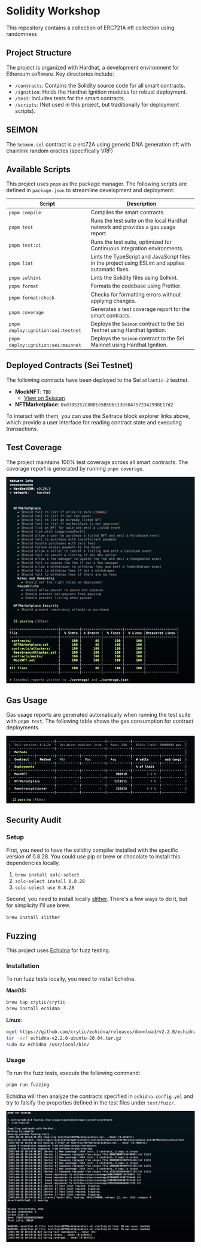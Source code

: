 # Solidity Workshop

This repository contains a collection of ERC721A nft collection using randomness

## Project Structure

The project is organized with Hardhat, a development environment for Ethereum software. Key directories include:

- `/contracts`: Contains the Solidity source code for all smart contracts.
- `/ignition`: Holds the Hardhat Ignition modules for robust deployment.
- `/test`: Includes tests for the smart contracts.
- `/scripts`: (Not used in this project, but traditionally for deployment scripts).

## SEIMON

The `Seimon.sol` contract is a erc72A using generic DNA generation nft with chainlink random oracles (specifically VRF)

## Available Scripts

This project uses `pnpm` as the package manager. The following scripts are defined in `package.json` to streamline development and deployment:

| Script                             | Description                                                                                        |
| ---------------------------------- | -------------------------------------------------------------------------------------------------- |
| `pnpm compile`                     | Compiles the smart contracts.                                                                      |
| `pnpm test`                        | Runs the test suite on the local Hardhat network and provides a gas usage report.                  |
| `pnpm test:ci`                     | Runs the test suite, optimized for Continuous Integration environments.                            |
| `pnpm lint`                        | Lints the TypeScript and JavaScript files in the project using ESLint and applies automatic fixes. |
| `pnpm solhint`                     | Lints the Solidity files using Solhint.                                                            |
| `pnpm format`                      | Formats the codebase using Prettier.                                                               |
| `pnpm format:check`                | Checks for formatting errors without applying changes.                                             |
| `pnpm coverage`                    | Generates a test coverage report for the smart contracts.                                          |
| `pnpm deploy:ignition:sei:testnet` | Deploys the `Seimon` contract to the Sei Testnet using Hardhat Ignition.                   |
| `pnpm deploy:ignition:sei:mainnet` | Deploys the `Seimon` contract to the Sei Mainnet using Hardhat Ignition.                   |

## Deployed Contracts (Sei Testnet)

The following contracts have been deployed to the Sei `atlantic-2` testnet.

- **MockNFT**: `TBD`
    - [View on Seiscan](TBD2)
- **NFTMarketplace**: `0xd785252C80DEe5B5D6c13b5047572342998E17d2`

To interact with them, you can use the Seitrace block explorer links above, which provide a user interface for reading contract state and executing transactions.

## Test Coverage

The project maintains 100% test coverage across all smart contracts. The coverage report is generated by running `pnpm coverage`.

![Test Coverage](./docs/coverage.png)

## Gas Usage

Gas usage reports are generated automatically when running the test suite with `pnpm test`. The following table shows the gas consumption for contract deployments.

![Gas Usage](./docs/gas-table.png)

## Security Audit

### Setup

First, you need to have the solidity compiler installed with the specific version of 0.8.28. You could use pip or brew or chocolate to install this dependencies locally.

1. `brew install solc-select`
2. `solc-select install 0.8.28`
3. `solc-select use 0.8.28`

Second, you need to install locally [slither](https://github.com/crytic/slither). There's a few ways to do it, but for simplicity I'll use brew.

`brew install slither`

## Fuzzing

This project uses [Echidna](https://github.com/crytic/echidna) for fuzz testing.

### Installation

To run fuzz tests locally, you need to install Echidna.

**MacOS:**

```bash
brew tap crytic/crytic
brew install echidna
```

**Linux:**

```bash
wget https://github.com/crytic/echidna/releases/download/v2.2.0/echidna-v2.2.0-ubuntu-20.04.tar.gz
tar -xzf echidna-v2.2.0-ubuntu-20.04.tar.gz
sudo mv echidna /usr/local/bin/
```

### Usage

To run the fuzz tests, execute the following command:

```bash
pnpm run fuzzing
```

Echidna will then analyze the contracts specified in `echidna.config.yml` and try to falsify the properties defined in the test files under `test/fuzz/`.

![Fuzzing output example](./docs/fuzzing.png)
